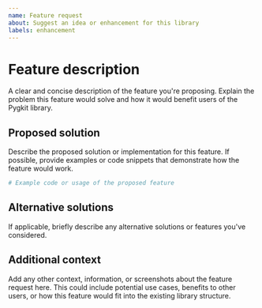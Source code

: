 ```yaml
---
name: Feature request
about: Suggest an idea or enhancement for this library
labels: enhancement
---
```


# Feature description

A clear and concise description of the feature you're proposing. Explain the problem this feature would solve and how it would benefit users of the Pygkit library.

## Proposed solution

Describe the proposed solution or implementation for this feature. If possible, provide examples or code snippets that demonstrate how the feature would work.

```python
# Example code or usage of the proposed feature
```

## Alternative solutions

If applicable, briefly describe any alternative solutions or features you've considered.

## Additional context

Add any other context, information, or screenshots about the feature request here. This could include potential use cases, benefits to other users, or how this feature would fit into the existing library structure.
